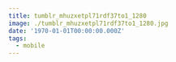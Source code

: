 ```yaml
---
title: tumblr_mhuzxetpl71rdf37to1_1280
image: ./tumblr_mhuzxetpl71rdf37to1_1280.jpg
date: '1970-01-01T00:00:00.000Z'
tags:
  - mobile
---
```


